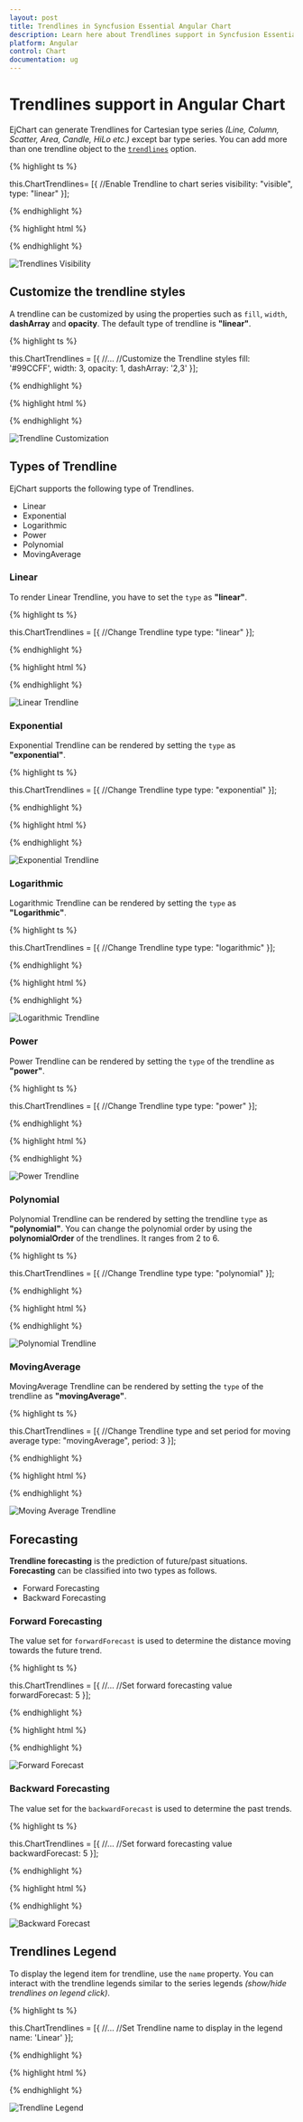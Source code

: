 ```yaml
---
layout: post
title: Trendlines in Syncfusion Essential Angular Chart
description: Learn here about Trendlines support in Syncfusion Essential Angular Chart Control, its elements, and more.
platform: Angular
control: Chart
documentation: ug
---
```


# Trendlines support in Angular Chart

EjChart can generate Trendlines for Cartesian type series *(Line, Column, Scatter, Area, Candle, HiLo etc.)* except bar type series. You can add more than one trendline object to the [`trendlines`](../api/ejchart#members:series-trendlines) option.

{% highlight ts %}

this.ChartTrendlines= [{
     //Enable Trendline to chart series
     visibility: "visible", type: "linear"
   }];

{% endhighlight %}

{% highlight html %}

<ej-chart id="chartcontainer">
    <e-seriescollection>
        <e-series [trendlines]="ChartTrendlines"> 		
		</e-series>		
    </e-seriescollection>
</ej-chart>

{% endhighlight %}

![Trendlines Visibility](Trendlines_images/Trendlines_img1.png)


## Customize the trendline styles

A trendline can be customized by using the properties such as `fill`, `width`, **dashArray** and **opacity**. The default type of trendline is **"linear"**.

{% highlight ts %}

this.ChartTrendlines = [{
    //...
    //Customize the Trendline styles
    fill: '#99CCFF', width: 3, opacity: 1, dashArray: '2,3'
}];

{% endhighlight %}

{% highlight html %}

<ej-chart id="chartcontainer">
    <e-seriescollection>
        <e-series [trendlines]="ChartTrendlines"> 		
		</e-series>		
    </e-seriescollection>
</ej-chart>

{% endhighlight %}

![Trendline Customization](Trendlines_images/Trendlines_img2.png)



## Types of Trendline

EjChart supports the following type of Trendlines.

* Linear
* Exponential
* Logarithmic
* Power 
* Polynomial
* MovingAverage

### Linear

To render Linear Trendline, you have to set the `type` as **"linear"**. 

{% highlight ts %}

this.ChartTrendlines = [{
    //Change Trendline type
    type: "linear"
}];

{% endhighlight %}

{% highlight html %}

<ej-chart id="chartcontainer">
    <e-seriescollection>
        <e-series [trendlines]="ChartTrendlines"> 		
		</e-series>		
    </e-seriescollection>
</ej-chart>

{% endhighlight %}

![Linear Trendline](Trendlines_images/Trendlines_img3.png)


### Exponential

Exponential Trendline can be rendered by setting the `type` as **"exponential"**. 

{% highlight ts %}

this.ChartTrendlines = [{
    //Change Trendline type
    type: "exponential"
}];

{% endhighlight %}

{% highlight html %}

<ej-chart id="chartcontainer">
    <e-seriescollection>
        <e-series [trendlines]="ChartTrendlines"> 		
		</e-series>		
    </e-seriescollection>
</ej-chart>

{% endhighlight %}


![Exponential Trendline](Trendlines_images/Trendlines_img4.png)


### Logarithmic

Logarithmic Trendline can be rendered by setting the `type` as **"Logarithmic"**.  

{% highlight ts %}

this.ChartTrendlines = [{
    //Change Trendline type
    type: "logarithmic"
}];

{% endhighlight %}

{% highlight html %}

<ej-chart id="chartcontainer">
    <e-seriescollection>
        <e-series [trendlines]="ChartTrendlines"> 		
		</e-series>		
    </e-seriescollection>
</ej-chart>

{% endhighlight %}


![Logarithmic Trendline](Trendlines_images/Trendlines_img5.png)


### Power

Power Trendline can be rendered by setting the `type` of the trendline as **"power"**. 

{% highlight ts %}

this.ChartTrendlines = [{
    //Change Trendline type
    type: "power"
}];

{% endhighlight %}

{% highlight html %}

<ej-chart id="chartcontainer">
    <e-seriescollection>
        <e-series [trendlines]="ChartTrendlines"> 		
		</e-series>		
    </e-seriescollection>
</ej-chart>

{% endhighlight %}


![Power Trendline](Trendlines_images/Trendlines_img6.png)


### Polynomial

Polynomial Trendline can be rendered by setting the trendline `type` as **"polynomial"**.  You can change the polynomial order by using the **polynomialOrder** of the trendlines. It ranges from 2 to 6.

{% highlight ts %}

this.ChartTrendlines = [{
    //Change Trendline type
    type: "polynomial"
}];

{% endhighlight %}

{% highlight html %}

<ej-chart id="chartcontainer">
    <e-seriescollection>
        <e-series [trendlines]="ChartTrendlines"> 		
		</e-series>		
    </e-seriescollection>
</ej-chart>

{% endhighlight %}


![Polynomial Trendline](Trendlines_images/Trendlines_img7.png)



### MovingAverage

MovingAverage Trendline can be rendered by setting the `type` of the trendline as **"movingAverage"**. 

{% highlight ts %}

this.ChartTrendlines = [{
    //Change Trendline type and set period for moving average
    type: "movingAverage", period: 3
}];

{% endhighlight %}

{% highlight html %}

<ej-chart id="chartcontainer">
    <e-seriescollection>
        <e-series [trendlines]="ChartTrendlines"> 		
		</e-series>		
    </e-seriescollection>
</ej-chart>

{% endhighlight %}

![Moving Average Trendline](Trendlines_images/Trendlines_img8.png)

## Forecasting

**Trendline forecasting** is the prediction of future/past situations.  **Forecasting** can be classified into two types as follows.

  * Forward Forecasting
  * Backward Forecasting

### Forward Forecasting

The value set for `forwardForecast` is used to determine the distance moving towards the future trend.

{% highlight ts %}

this.ChartTrendlines = [{
    //...
    //Set forward forecasting value
    forwardForecast: 5
}];

{% endhighlight %}

{% highlight html %}

<ej-chart id="chartcontainer">
    <e-seriescollection>
        <e-series [trendlines]="ChartTrendlines"> 		
		</e-series>		
    </e-seriescollection>
</ej-chart>

{% endhighlight %}

![Forward Forecast](Trendlines_images/Trendlines_img9.png)



### Backward Forecasting

The value set for the `backwardForecast` is used to determine the past trends.

{% highlight ts %}

this.ChartTrendlines = [{
    //...
    //Set forward forecasting value
    backwardForecast: 5
}];

{% endhighlight %}

{% highlight html %}

<ej-chart id="chartcontainer">
    <e-seriescollection>
        <e-series [trendlines]="ChartTrendlines"> 		
		</e-series>		
    </e-seriescollection>
</ej-chart>

{% endhighlight %}

![Backward Forecast](Trendlines_images/Trendlines_img10.png)


## Trendlines Legend

To display the legend item for trendline, use the `name` property. You can interact with the trendline legends similar to the series legends *(show/hide trendlines on legend click)*.  

{% highlight ts %}

this.ChartTrendlines = [{
    //...
    //Set Trendline name to display in the legend
    name: 'Linear'
}];

{% endhighlight %}

{% highlight html %}

<ej-chart id="chartcontainer">
    <e-seriescollection>
        <e-series [trendlines]="ChartTrendlines"> 		
		</e-series>		
    </e-seriescollection>
</ej-chart>

{% endhighlight %}

![Trendline Legend](Trendlines_images/Trendlines_img11.png)
